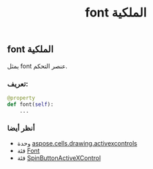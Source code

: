 ﻿---
title: font الملكية
second_title: Aspose.Cells for Python via .NET API المراجع
description:
type: docs
weight: 50
url: /ar/python-net/aspose.cells.drawing.activexcontrols/spinbuttonactivexcontrol/font/
is_root: false
---
##  font الملكية

يمثل font عنصر التحكم.
###  تعريف:
```python
@property
def font(self):
    ...
```

###  أنظر أيضا
* وحدة [aspose.cells.drawing.activexcontrols](../../)
* فئة [Font](/cells/ar/python-net/aspose.cells/font)
* فئة [SpinButtonActiveXControl](/cells/ar/python-net/aspose.cells.drawing.activexcontrols/spinbuttonactivexcontrol)
